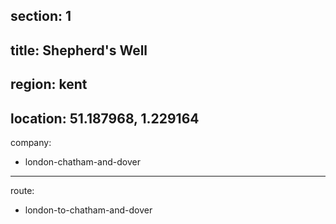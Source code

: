 section: 1
----
title: Shepherd's Well
----
region: kent
----
location: 51.187968, 1.229164
----
company:
- london-chatham-and-dover
----
route:
- london-to-chatham-and-dover
